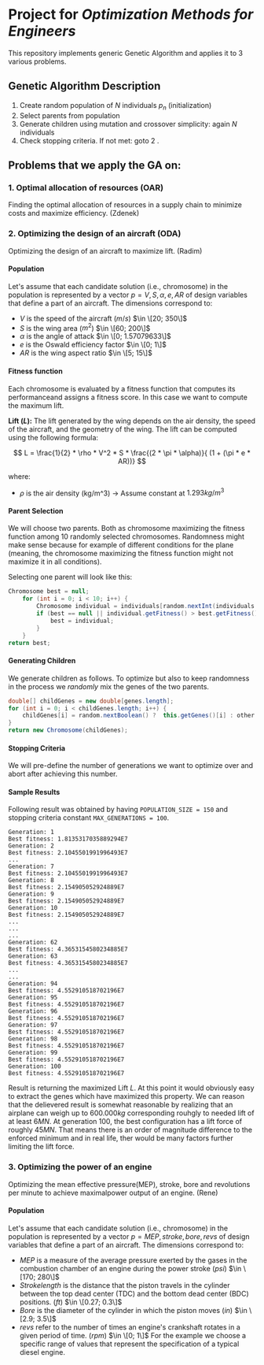 # Project for _Optimization Methods for Engineers_

This repository implements generic Genetic Algorithm and applies it to 3 various problems.

## Genetic Algorithm Description

1. Create random population of $N$ individuals $p_n$ (initialization)
2. Select parents from population
3. Generate children using mutation and crossover simplicity: again $N$ individuals
4. Check stopping criteria. If not met: goto 2 .

## Problems that we apply the GA on:
### 1. Optimal allocation of resources (OAR)
Finding the optimal allocation of resources in a supply chain to minimize costs and maximize efficiency. (Zdenek)
### 2. Optimizing the design of an aircraft (ODA)
Optimizing the design of an aircraft to maximize lift. (Radim)

#### Population
Let's assume that each candidate solution (i.e., chromosome) in the population is represented by a vector $p = V, S, \alpha , e, AR$ of design variables that define a part of an aircraft. The dimensions correspond to:

- $V$ is the speed of the aircraft ($m/s$)  $\in \[20; 350\]$
- $S$ is the wing area ($m^2$)  $\in \[60; 200\]$
- $\alpha$ is the angle of attack  $\in \[0; 1.57079633\]$
- $e$ is the Oswald efficiency factor  $\in \[0; 1\]$
- $AR$ is the wing aspect ratio  $\in \[5; 15\]$

#### Fitness function
Each chromosome is evaluated by a fitness function that computes its performanceand assigns a fitness score. In this case we want to compute the maximum lift.

**Lift ($L$):** The lift generated by the wing depends on the air density, the speed of the aircraft, and the geometry of the wing. The lift can be computed using the following formula:

$$
L = \frac{1}{2} * \rho * V^2 * S * \frac{(2 * \pi * \alpha)}{ (1 + (\pi * e * AR))}
$$

where:
- $\rho$ is the air density (kg/m^3) -> Assume constant at $1.293 kg/m^3$

#### Parent Selection
We will choose two parents. Both as chromosome maximizing the fitness function among 10 randomly selected chromosomes.
Randomness might make sense because for example of different conditions for the plane (meaning, the chromosome maximizing the fitness function might not maximize it in all conditions). 

Selecting one parent will look like this:

```java
Chromosome best = null;
    for (int i = 0; i < 10; i++) {
        Chromosome individual = individuals[random.nextInt(individuals.length)];
        if (best == null || individual.getFitness() > best.getFitness()) {
            best = individual;
        }
    }
return best;
```

#### Generating Children
We generate children as follows. To optimize but also to keep randomness in the process we _randomly_ mix the genes of the two parents. 

```java
double[] childGenes = new double[genes.length];
for (int i = 0; i < childGenes.length; i++) {
    childGenes[i] = random.nextBoolean() ?  this.getGenes()[i] : other.getGenes()[i];
}
return new Chromosome(childGenes);
```
#### Stopping Criteria
We will pre-define the number of generations we want to optimize over and abort after achieving this number.

#### Sample Results
Following result was obtained by having `POPULATION_SIZE = 150` and stopping criteria constant `MAX_GENERATIONS = 100`.
```
Generation: 1
Best fitness: 1.8135317035889294E7
Generation: 2
Best fitness: 2.1045501991996493E7
...
Generation: 7
Best fitness: 2.1045501991996493E7
Generation: 8
Best fitness: 2.154905052924889E7
Generation: 9
Best fitness: 2.154905052924889E7
Generation: 10
Best fitness: 2.154905052924889E7
...
...
...
Generation: 62
Best fitness: 4.3653154580234885E7
Generation: 63
Best fitness: 4.3653154580234885E7
...
...
Generation: 94
Best fitness: 4.552910518702196E7
Generation: 95
Best fitness: 4.552910518702196E7
Generation: 96
Best fitness: 4.552910518702196E7
Generation: 97
Best fitness: 4.552910518702196E7
Generation: 98
Best fitness: 4.552910518702196E7
Generation: 99
Best fitness: 4.552910518702196E7
Generation: 100
Best fitness: 4.552910518702196E7

```
Result is returning the maximized Lift $L$. At this point it would obviously easy to extract the genes which have maximized this property.
We can reason that the delievered result is somewhat reasonable by realizing that an airplane can weigh up to $600.000 kg$ corresponding rouhgly to needed lift of at least $6MN$. At generation 100, the best configuration has a lift force of roughly $45 MN$. That means there is an order of magnitude difference to the enforced minimum and in real life, ther would be many factors further limiting the lift force.

### 3. Optimizing the power of an engine
Optimizing the mean effective pressure(MEP), stroke, bore and revolutions per minute to achieve maximalpower output of an engine. (Rene)
#### Population
Let's assume that each candidate solution (i.e., chromosome) in the population is represented by a vector $p = MEP, stroke, bore , revs$ of design variables that define a part of an aircraft. The dimensions correspond to:

- $MEP$ is a measure of the average pressure exerted by the gases in the combustion chamber of an engine during the power stroke ($psi$)  $\in \[170; 280\]$
- $Stroke length$ is the distance that the piston travels in the cylinder between the top dead center (TDC) and the bottom dead center (BDC) positions. ($ft$)  $\in \[0.27; 0.3\]$
- $Bore$ is the diameter of the cylinder in which the piston moves ($in$)  $\in \[2.9; 3.5\]$
- $revs$ refer to the number of times an engine's crankshaft rotates in a given period of time. ($rpm$)  $\in \[0; 1\]$
For the example we choose a specific range of values that represent the specification of a typical diesel engine. 


